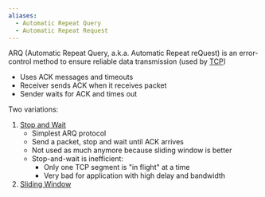 ```yaml
---
aliases:
  - Automatic Repeat Query
  - Automatic Repeat Request
---
```

ARQ (Automatic Repeat Query, a.k.a. Automatic Repeat reQuest) is an error-control method to ensure reliable data transmission (used by [TCP](TCP/TCP.md))

- Uses ACK messages and timeouts
- Receiver sends ACK when it receives packet
- Sender waits for ACK and times out

Two variations:
1. [Stop and Wait](Stop%20and%20Wait.md)
	- Simplest ARQ protocol
	- Send a packet, stop and wait until ACK arrives
	- Not used as much anymore because sliding window is better
	- Stop-and-wait is inefficient:
		- Only one TCP segment is "in flight" at a time
		- Very bad for application with high delay and bandwidth
2. [Sliding Window](Sliding%20Window.md)
